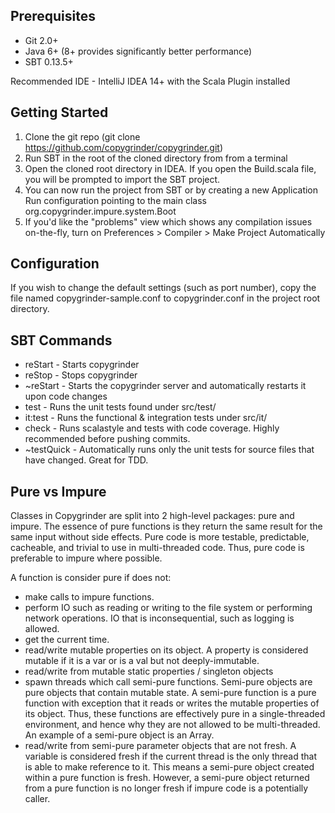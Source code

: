 Prerequisites
-------------
- Git 2.0+
- Java 6+ (8+ provides significantly better performance)
- SBT 0.13.5+

Recommended IDE - IntelliJ IDEA 14+ with the Scala Plugin installed


Getting Started
---------------
1.  Clone the git repo (git clone https://github.com/copygrinder/copygrinder.git)
2.  Run SBT in the root of the cloned directory from from a terminal
3.  Open the cloned root directory in IDEA.  If you open the Build.scala file, you will be prompted to
    import the SBT project.
4.  You can now run the project from SBT or by creating a new Application Run configuration pointing to
    the main class org.copygrinder.impure.system.Boot
5.  If you'd like the "problems" view which shows any compilation issues on-the-fly, turn on
    Preferences > Compiler > Make Project Automatically


Configuration
-------------
If you wish to change the default settings (such as port number), copy the file named copygrinder-sample.conf to
copygrinder.conf in the project root directory.


SBT Commands
------------
- reStart    - Starts copygrinder
- reStop     - Stops copygrinder
- ~reStart   - Starts the copygrinder server and automatically restarts it upon code changes
- test       - Runs the unit tests found under src/test/
- it:test    - Runs the functional & integration tests under src/it/
- check      - Runs scalastyle and tests with code coverage.  Highly recommended before pushing commits.
- ~testQuick - Automatically runs only the unit tests for source files that have changed.  Great for TDD.


Pure vs Impure
--------------
Classes in Copygrinder are split into 2 high-level packages: pure and impure.  The essence of pure functions is they
return the same result for the same input without side effects.  Pure code is more testable, predictable, cacheable, and
trivial to use in multi-threaded code.  Thus, pure code is preferable to impure where possible.

A function is consider pure if does not:

- make calls to impure functions.
- perform IO such as reading or writing to the file system or performing network operations.  IO that is
  inconsequential, such as logging is allowed.
- get the current time.
- read/write mutable properties on its object.  A property is considered mutable if it is a var or is a val but not
  deeply-immutable.
- read/write from mutable static properties / singleton objects
- spawn threads which call semi-pure functions.  Semi-pure objects are pure objects that contain mutable state.  A
  semi-pure function is a pure function with exception that it reads or writes the mutable properties of its object.
  Thus, these functions are effectively pure in a single-threaded environment, and hence why they are not allowed to be
  multi-threaded.  An example of a semi-pure object is an Array.
- read/write from semi-pure parameter objects that are not fresh.  A variable is considered fresh if the current thread
  is the only thread that is able to make reference to it.  This means a semi-pure object created within a pure function
  is fresh.  However, a semi-pure object returned from a pure function is no longer fresh if impure code is a
  potentially caller.